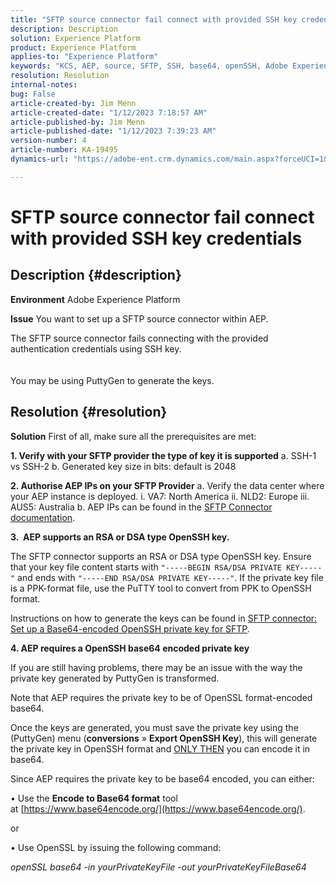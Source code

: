 ```yaml
---
title: "SFTP source connector fail connect with provided SSH key credentials"
description: Description
solution: Experience Platform
product: Experience Platform
applies-to: "Experience Platform"
keywords: "KCS, AEP, source, SFTP, SSH, base64, openSSH, Adobe Experience Platform, troubleshooting, connector, fail connect, SSH key credentials"
resolution: Resolution
internal-notes: 
bug: False
article-created-by: Jim Menn
article-created-date: "1/12/2023 7:18:57 AM"
article-published-by: Jim Menn
article-published-date: "1/12/2023 7:39:23 AM"
version-number: 4
article-number: KA-19495
dynamics-url: "https://adobe-ent.crm.dynamics.com/main.aspx?forceUCI=1&pagetype=entityrecord&etn=knowledgearticle&id=62964e5e-4992-ed11-aad1-6045bd0065f9"

---
```

# SFTP source connector fail connect with provided SSH key credentials

## Description {#description}


<b>Environment</b>
 Adobe Experience Platform

<b>Issue</b>
 You want to set up a SFTP source connector within AEP.

The SFTP source connector fails connecting with the provided authentication credentials using SSH key.
<br><br><br>You may be using PuttyGen to generate the keys.

## Resolution {#resolution}


<b>Solution</b>
First of all, make sure all the prerequisites are met:

<b>1. Verify with your SFTP provider the type of key it is supported</b>
a. SSH-1 vs SSH-2
b. Generated key size in bits: default is 2048

<b>2. Authorise AEP IPs on your SFTP Provider</b>
a. Verify the data center where your AEP instance is deployed.
i. VA7: North America
ii. NLD2: Europe
iii. AUS5: Australia
b. AEP IPs can be found in the [SFTP Connector documentation](https://experienceleague.adobe.com/docs/experience-platform/sources/connectors/cloud-storage/sftp.html).



<b>3.  AEP supports an RSA or DSA type OpenSSH key.</b>

The SFTP connector supports an RSA or DSA type OpenSSH key. Ensure that your key file content starts with `"-----BEGIN RSA/DSA PRIVATE KEY-----"` and ends with `"-----END RSA/DSA PRIVATE KEY-----"`. If the private key file is a PPK-format file, use the PuTTY tool to convert from PPK to OpenSSH format.

Instructions on how to generate the keys can be found in [SFTP connector: Set up a Base64-encoded OpenSSH private key for SFTP](https://experienceleague.adobe.com/docs/experience-platform/sources/connectors/cloud-storage/sftp.html#set-up-a-base64-encoded-openssh-private-key-for-sftp).



<b>4. AEP requires a OpenSSH base64 encoded private key </b>



If you are still having problems, there may be an issue with the way the private key generated by PuttyGen is transformed.

Note that AEP requires the private key to be of OpenSSL format-encoded base64.

Once the keys are generated, you must save the private key using the (PuttyGen) menu (<b>conversions</b> » <b>Export OpenSSH Key</b>), this will generate the private key in OpenSSH format and <u>ONLY THEN</u> you can encode it in base64.

Since AEP requires the private key to be base64 encoded, you can either:

• Use the <b>Encode to Base64 format</b> tool at [https://www.base64encode.org/](https://www.base64encode.org/).

or

• Use OpenSSL by issuing the following command:

*openSSL base64 -in yourPrivateKeyFile -out
yourPrivateKeyFileBase64*










